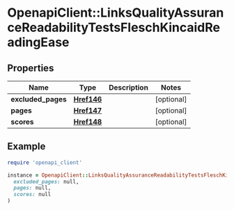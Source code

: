 # OpenapiClient::LinksQualityAssuranceReadabilityTestsFleschKincaidReadingEase

## Properties

| Name | Type | Description | Notes |
| ---- | ---- | ----------- | ----- |
| **excluded_pages** | [**Href146**](Href146.md) |  | [optional] |
| **pages** | [**Href147**](Href147.md) |  | [optional] |
| **scores** | [**Href148**](Href148.md) |  | [optional] |

## Example

```ruby
require 'openapi_client'

instance = OpenapiClient::LinksQualityAssuranceReadabilityTestsFleschKincaidReadingEase.new(
  excluded_pages: null,
  pages: null,
  scores: null
)
```

